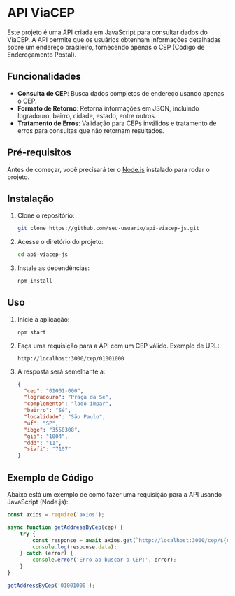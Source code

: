 # API ViaCEP

Este projeto é uma API criada em JavaScript para consultar dados do ViaCEP. A API permite que os usuários obtenham informações detalhadas sobre um endereço brasileiro, fornecendo apenas o CEP (Código de Endereçamento Postal).

## Funcionalidades

- **Consulta de CEP**: Busca dados completos de endereço usando apenas o CEP.
- **Formato de Retorno**: Retorna informações em JSON, incluindo logradouro, bairro, cidade, estado, entre outros.
- **Tratamento de Erros**: Validação para CEPs inválidos e tratamento de erros para consultas que não retornam resultados.

## Pré-requisitos

Antes de começar, você precisará ter o [Node.js](https://nodejs.org/) instalado para rodar o projeto.

## Instalação

1. Clone o repositório:

    ```bash
    git clone https://github.com/seu-usuario/api-viacep-js.git
    ```

2. Acesse o diretório do projeto:

    ```bash
    cd api-viacep-js
    ```

3. Instale as dependências:

    ```bash
    npm install
    ```

## Uso

1. Inicie a aplicação:

    ```bash
    npm start
    ```

2. Faça uma requisição para a API com um CEP válido. Exemplo de URL:

    ```
    http://localhost:3000/cep/01001000
    ```

3. A resposta será semelhante a:

    ```json
    {
      "cep": "01001-000",
      "logradouro": "Praça da Sé",
      "complemento": "lado ímpar",
      "bairro": "Sé",
      "localidade": "São Paulo",
      "uf": "SP",
      "ibge": "3550308",
      "gia": "1004",
      "ddd": "11",
      "siafi": "7107"
    }
    ```

## Exemplo de Código

Abaixo está um exemplo de como fazer uma requisição para a API usando JavaScript (Node.js):

```javascript
const axios = require('axios');

async function getAddressByCep(cep) {
    try {
        const response = await axios.get(`http://localhost:3000/cep/${cep}`);
        console.log(response.data);
    } catch (error) {
        console.error('Erro ao buscar o CEP:', error);
    }
}

getAddressByCep('01001000');
